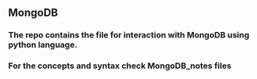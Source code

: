 ## MongoDB

### The repo contains the file for interaction with MongoDB using python language.

### For the concepts and syntax check MongoDB_notes files

